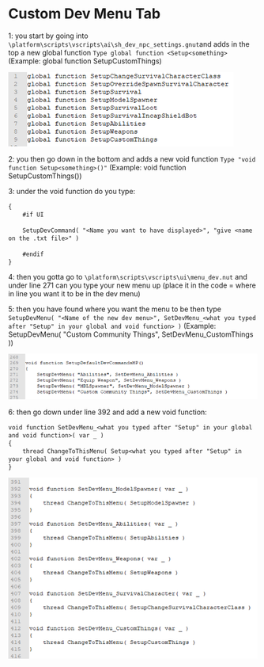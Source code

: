 # Custom Dev Menu Tab

1: you start by going into `\platform\scripts\vscripts\ai\sh_dev_npc_settings.gnut`and adds in the top a new global function `Type global function <Setup<something>` \(Example: global function SetupCustomThings\)

![](.gitbook/assets/image%20%282%29.png)

  
2: you then go down in the bottom and adds a new void function `Type "void function Setup<something>()"` \(Example: void function SetupCustomThings\(\)\)

3: under the void function do you type:

```text
{
    #if UI

    SetupDevCommand( "<Name you want to have displayed>", "give <name on the .txt file>" )

    #endif
}
```

4: then you gotta go to `\platform\scripts\vscripts\ui\menu_dev.nut` and under line 271 can you type your new menu up \(place it in the code = where in line you want it to be in the dev menu\)

5: then you have found where you want the menu to be then type `SetupDevMenu( "<Name of the new dev menu>", SetDevMenu_<what you typed after "Setup" in your global and void function> )` \(Example: SetupDevMenu\( "Custom Community Things", SetDevMenu\_CustomThings \)\)

![](.gitbook/assets/image%20%281%29.png)

6: then go down under line 392 and add a new void function:

```text
void function SetDevMenu_<what you typed after "Setup" in your global and void function>( var _ )
{
    thread ChangeToThisMenu( Setup<what you typed after "Setup" in your global and void function> )
}
```

![](.gitbook/assets/image.png)

